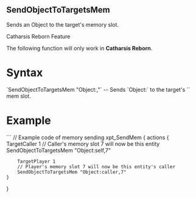 ## SendObjectToTargetsMem

<p>Sends an Object to the target's memory slot.</p>

<div class="admonition warning">
<p class="admonition-title">Catharsis Reborn Feature</p>
<p>The following function will only work in <b>Catharsis Reborn</b>.</p>
</div>

<h1>Syntax</h1>
`SendObjectToTargetsMem "Object:<obj>,<memslot>"` -- Sends `Object:<obj>` to the target's `<memslot>` mem slot.</p>

<h1>Example</h1>
```
// Example code of memory sending
xpt_SendMem
{
	actions
	{
		TargetCaller 1
		// Caller's memory slot 7 will now be this entity
		SendObjectToTargetsMem "Object:self,7"
		
		TargetPlayer 1
		// Player's memory slot 7 will now be this entity's caller
		SendObjectToTargetsMem "Object:caller,7"
	}
}
```